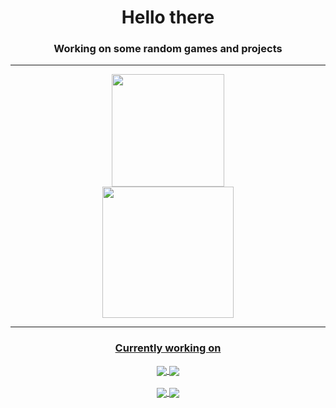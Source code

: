 <div align="center">

# Hello there

### Working on some random games and projects


---

</div>
<div align="center">

  <a href="https://github.com/MarceloMilbradt">
    <img height="180em" src="https://github-readme-stats-sigma-five.vercel.app/api?username=MarceloMilbradt&show_icons=true&theme=midnight-purple&include_all_commits=true&count_private=true"/>

</div>

<div align="center">
   <img height="210em" src="https://github-readme-streak-stats.herokuapp.com/?user=MarceloMilbradt&theme=highcontrast"/>
</div>



<div align="center">

---
### Currently working on

<a href="https://github.com/MarceloMilbradt/Firelink">
  <img align="center" src="https://github-readme-stats-sigma-five.vercel.app/api/pin/?username=MarceloMilbradt&repo=Firelink&theme=midnight-purple" />
</a>

<a href="https://github.com/MarceloMilbradt/TurnBasedShooter">
  <img align="center" src="https://github-readme-stats-sigma-five.vercel.app/api/pin/?username=MarceloMilbradt&repo=TurnBasedShooter&theme=midnight-purple" />
</a>

</div>
<br>
<div align="center">

<a href="https://github.com/MarceloMilbradt/PixelEffectSRP">
  <img align="center" src="https://github-readme-stats-sigma-five.vercel.app/api/pin/?username=MarceloMilbradt&repo=PixelEffectSRP&theme=midnight-purple" />
</a>
  
  <a href="https://github.com/MarceloMilbradt/TowerDefense3DGame">
  <img align="center" src="https://github-readme-stats-sigma-five.vercel.app/api/pin/?username=MarceloMilbradt&repo=TowerDefense3DGame&theme=midnight-purple" />
</a>
  
</div>


</div>
